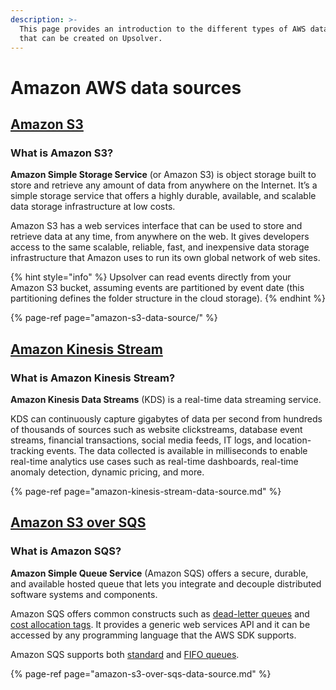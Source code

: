 ```yaml
---
description: >-
  This page provides an introduction to the different types of AWS data sources
  that can be created on Upsolver.
---
```


# Amazon AWS data sources

## [Amazon S3](amazon-s3-data-source/)

### What is Amazon S3?

**Amazon Simple Storage Service** \(or Amazon S3\) is object storage built to store and retrieve any amount of data from anywhere on the Internet. It’s a simple storage service that offers a highly durable, available, and scalable data storage infrastructure at low costs.

Amazon S3 has a web services interface that can be used to store and retrieve data at any time, from anywhere on the web. It gives developers access to the same scalable, reliable, fast, and inexpensive data storage infrastructure that Amazon uses to run its own global network of web sites.

{% hint style="info" %}
Upsolver can read events directly from your Amazon S3 bucket, assuming events are partitioned by event date \(this partitioning defines the folder structure in the cloud storage\).
{% endhint %}

{% page-ref page="amazon-s3-data-source/" %}

## [Amazon Kinesis Stream](amazon-kinesis-stream-data-source.md)

### What is Amazon Kinesis Stream?

**Amazon Kinesis Data Streams** \(KDS\) is a real-time data streaming service. 

KDS can continuously capture gigabytes of data per second from hundreds of thousands of sources such as website clickstreams, database event streams, financial transactions, social media feeds, IT logs, and location-tracking events. The data collected is available in milliseconds to enable real-time analytics use cases such as real-time dashboards, real-time anomaly detection, dynamic pricing, and more.

{% page-ref page="amazon-kinesis-stream-data-source.md" %}

## [Amazon S3 over SQS](amazon-s3-over-sqs-data-source.md)

### What is Amazon SQS?

**Amazon Simple Queue Service** \(Amazon SQS\) offers a secure, durable, and available hosted queue that lets you integrate and decouple distributed software systems and components. 

Amazon SQS offers common constructs such as [dead-letter queues](https://docs.aws.amazon.com/AWSSimpleQueueService/latest/SQSDeveloperGuide/sqs-dead-letter-queues.html) and [cost allocation tags](https://docs.aws.amazon.com/AWSSimpleQueueService/latest/SQSDeveloperGuide/sqs-queue-tags.html). It provides a generic web services API and it can be accessed by any programming language that the AWS SDK supports.

Amazon SQS supports both [standard](https://docs.aws.amazon.com/AWSSimpleQueueService/latest/SQSDeveloperGuide/standard-queues.html) and [FIFO queues](https://docs.aws.amazon.com/AWSSimpleQueueService/latest/SQSDeveloperGuide/FIFO-queues.html).

{% page-ref page="amazon-s3-over-sqs-data-source.md" %}

